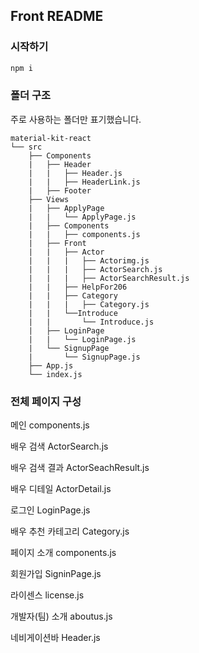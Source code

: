 ## Front README

### 시작하기

```bash
npm i
```

### 폴더 구조

주로 사용하는 폴더만 표기했습니다.

```
material-kit-react
└── src
    ├── Components
    |   ├── Header
    |   |	├── Header.js
    |   |	├── HeaderLink.js
    |   ├── Footer
	├── Views
	|   ├── ApplyPage
	|   |   └── ApplyPage.js
    |   ├── Components
	|	|	├── components.js
	|	├── Front
    | 	|	├── Actor
	|	|	|	├── Actorimg.js
	|	|	|	├── ActorSearch.js
    |   |   |	├── ActorSearchResult.js
	|	|	├── HelpFor206
	|	|	├── Category
	|	|	|	├── Category.js
    |   |   └──Introduce
	|	|		└── Introduce.js
	|	├──	LoginPage
	|	|	└──	LoginPage.js
	|	└── SignupPage
	|		└── SignupPage.js
	├── App.js
	└── index.js
```

### 전체 페이지 구성

메인 components.js

배우 검색 ActorSearch.js

배우 검색 결과 ActorSeachResult.js

배우 디테일 ActorDetail.js

로그인 LoginPage.js

배우 추천 카테고리 Category.js

페이지 소개 components.js

회원가입 SigninPage.js

라이센스 license.js

개발자(팀) 소개 aboutus.js

네비게이션바 Header.js
